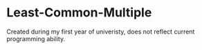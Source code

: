 # Least-Common-Multiple
Created during my first year of univeristy, does not reflect current programming ability.
